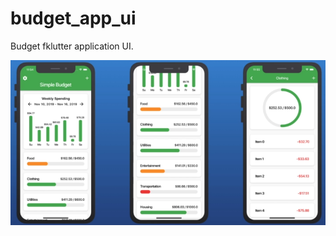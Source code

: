 # budget_app_ui

Budget fklutter application UI.

![screens](https://github.com/AmalKhatib/flutter-budget-app-ui/blob/master/ui.PNG)
